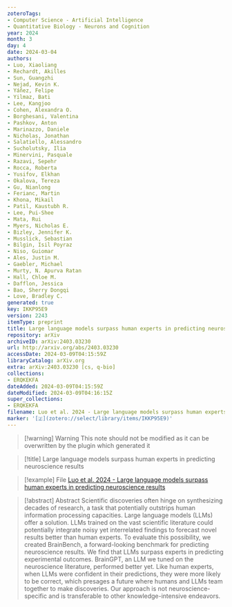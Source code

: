```yaml
---
zoteroTags:
- Computer Science - Artificial Intelligence
- Quantitative Biology - Neurons and Cognition
year: 2024
month: 3
day: 4
date: 2024-03-04
authors:
- Luo, Xiaoliang
- Rechardt, Akilles
- Sun, Guangzhi
- Nejad, Kevin K.
- Yáñez, Felipe
- Yilmaz, Bati
- Lee, Kangjoo
- Cohen, Alexandra O.
- Borghesani, Valentina
- Pashkov, Anton
- Marinazzo, Daniele
- Nicholas, Jonathan
- Salatiello, Alessandro
- Sucholutsky, Ilia
- Minervini, Pasquale
- Razavi, Sepehr
- Rocca, Roberta
- Yusifov, Elkhan
- Okalova, Tereza
- Gu, Nianlong
- Ferianc, Martin
- Khona, Mikail
- Patil, Kaustubh R.
- Lee, Pui-Shee
- Mata, Rui
- Myers, Nicholas E.
- Bizley, Jennifer K.
- Musslick, Sebastian
- Bilgin, Isil Poyraz
- Niso, Guiomar
- Ales, Justin M.
- Gaebler, Michael
- Murty, N. Apurva Ratan
- Hall, Chloe M.
- Dafflon, Jessica
- Bao, Sherry Dongqi
- Love, Bradley C.
generated: true
key: IKKP95E9
version: 2243
itemType: preprint
title: Large language models surpass human experts in predicting neuroscience results
repository: arXiv
archiveID: arXiv:2403.03230
url: http://arxiv.org/abs/2403.03230
accessDate: 2024-03-09T04:15:59Z
libraryCatalog: arXiv.org
extra: arXiv:2403.03230 [cs, q-bio]
collections:
- ERQKEKFA
dateAdded: 2024-03-09T04:15:59Z
dateModified: 2024-03-09T04:16:15Z
super_collections:
- ERQKEKFA
filename: Luo et al. 2024 - Large language models surpass human experts in predicting neuroscience results
marker: '[🇿](zotero://select/library/items/IKKP95E9)'
---
```



 > 
 > \[!warning\] Warning
 > This note should not be modified as it can be overwritten by the plugin which generated it

 > 
 > \[!title\] Large language models surpass human experts in predicting neuroscience results

 > 
 > \[!example\] File
 > [Luo et al. 2024 - Large language models surpass human experts in predicting neuroscience results](Luo%20et%20al.%202024%20-%20Large%20language%20models%20surpass%20human%20experts%20in%20predicting%20neuroscience%20results.pdf)

 > 
 > \[!abstract\] Abstract
 > Scientific discoveries often hinge on synthesizing decades of research, a task that potentially outstrips human information processing capacities. Large language models (LLMs) offer a solution. LLMs trained on the vast scientific literature could potentially integrate noisy yet interrelated findings to forecast novel results better than human experts. To evaluate this possibility, we created BrainBench, a forward-looking benchmark for predicting neuroscience results. We find that LLMs surpass experts in predicting experimental outcomes. BrainGPT, an LLM we tuned on the neuroscience literature, performed better yet. Like human experts, when LLMs were confident in their predictions, they were more likely to be correct, which presages a future where humans and LLMs team together to make discoveries. Our approach is not neuroscience-specific and is transferable to other knowledge-intensive endeavors.
